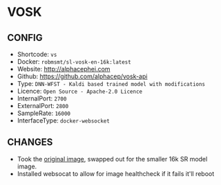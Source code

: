 # VOSK

## CONFIG
- Shortcode: ` vs `
- Docker: ` robmsmt/sl-vosk-en-16k:latest `
- Website: http://alphacephei.com
- Github: https://github.com/alphacep/vosk-api
- Type: ` DNN-WFST - Kaldi based trained model with modifications `
- Licence: ` Open Source - Apache-2.0 Licence `
- InternalPort: ` 2700 `
- ExternalPort: ` 2800 `
- SampleRate: ` 16000 `
- InterfaceType: ` docker-websocket `

## CHANGES
 - Took the [original image](alphacep/vosk-api), swapped out for the smaller 16k SR model image.
 - Installed websocat to allow for image healthcheck if it fails it'll reboot
